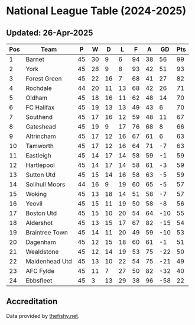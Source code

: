 # National League Table (2024-2025)
## Updated: 26-Apr-2025

| Pos | Team | P | W | D | L | F | A | GD | Pts |
| --- | --- | --- | --- | --- | --- | --- | --- | --- | --- |
| 1 | Barnet | 45 | 30 | 9 | 6 | 94 | 38 | 56 | 99 |
| 2 | York | 45 | 28 | 9 | 8 | 93 | 42 | 51 | 93 |
| 3 | Forest Green | 45 | 22 | 16 | 7 | 68 | 41 | 27 | 82 |
| 4 | Rochdale | 44 | 20 | 11 | 13 | 68 | 42 | 26 | 71 |
| 5 | Oldham | 45 | 18 | 16 | 11 | 62 | 48 | 14 | 70 |
| 6 | FC Halifax | 45 | 19 | 13 | 13 | 49 | 43 | 6 | 70 |
| 7 | Southend | 45 | 17 | 16 | 12 | 59 | 48 | 11 | 67 |
| 8 | Gateshead | 45 | 19 | 9 | 17 | 76 | 68 | 8 | 66 |
| 9 | Altrincham | 45 | 17 | 12 | 16 | 67 | 61 | 6 | 63 |
| 10 | Tamworth | 45 | 17 | 12 | 16 | 64 | 71 | -7 | 63 |
| 11 | Eastleigh | 45 | 14 | 17 | 14 | 58 | 59 | -1 | 59 |
| 12 | Hartlepool | 45 | 14 | 17 | 14 | 58 | 61 | -3 | 59 |
| 13 | Sutton Utd | 45 | 15 | 14 | 16 | 58 | 63 | -5 | 59 |
| 14 | Solihull Moors | 44 | 16 | 9 | 19 | 60 | 65 | -5 | 57 |
| 15 | Woking | 45 | 13 | 18 | 14 | 51 | 58 | -7 | 57 |
| 16 | Yeovil | 45 | 15 | 11 | 19 | 50 | 58 | -8 | 56 |
| 17 | Boston Utd | 45 | 15 | 10 | 20 | 54 | 64 | -10 | 55 |
| 18 | Aldershot | 45 | 13 | 15 | 17 | 67 | 82 | -15 | 54 |
| 19 | Braintree Town | 45 | 14 | 11 | 20 | 49 | 59 | -10 | 53 |
| 20 | Dagenham | 45 | 12 | 15 | 18 | 60 | 61 | -1 | 51 |
| 21 | Wealdstone | 45 | 12 | 14 | 19 | 53 | 75 | -22 | 50 |
| 22 | Maidenhead Utd | 45 | 13 | 10 | 22 | 54 | 75 | -21 | 49 |
| 23 | AFC Fylde | 45 | 11 | 7 | 27 | 50 | 82 | -32 | 40 |
| 24 | Ebbsfleet | 45 | 3 | 13 | 29 | 38 | 96 | -58 | 22 |

## Accreditation 

Data provided by [thefishy.net](https://www.thefishy.net/).